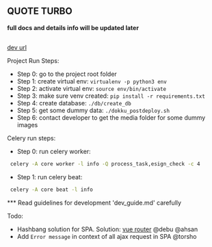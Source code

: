 ## QUOTE TURBO ##

**full docs and details info will be updated later**

##

[dev url](http://qturbo.dev.concitus.com)

Project Run Steps:

- Step 0: go to the project root folder
- Step 1: create virtual env: `virtualenv -p python3 env`
- Step 2: activate virtual env: `source env/bin/activate`
- Step 3: make sure venv created: `pip install -r requirements.txt`
- Step 4: create database: `./db/create_db`
- Step 5: get some dummy data: `./dokku_postdeploy.sh`
- Step 6: contact developer to get the media folder for some dummy images

Celery run steps:
- Step 0: run celery worker:
```bash
 celery -A core worker -l info -Q process_task,esign_check -c 4
```
- Step 1: run celery beat:
```bash
 celery -A core beat -l info
```

*** Read guidelines for development 'dev_guide.md' carefully

Todo:
 - Hashbang solution for SPA. Solution: [vue router](https://router.vuejs.org/guide/essentials/history-mode.html#example-server-configurations) @debu @ahsan
 - Add `Error message` in context of all ajax request in SPA @torsho